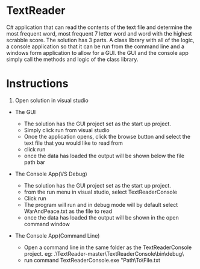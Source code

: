 # TextReader
C# application that can read the contents of the text file and determine the most frequent word, most frequent 7 letter word 
and word with the highest scrabble score. The solution has 3 parts. A class library with all of the logic, a console application 
so that it can be run from the command line and a windows form application to allow for a GUI. the GUI and the console app simply 
call the methods and logic of the class library.

# Instructions
1. Open solution in visual studio

- The GUI
  - The solution has the GUI project set as the start up project.
  - Simply click run from visual studio
  - Once the application opens, click the browse button and select the text file that you would like to read from
  - click run
  - once the data has loaded the output will be shown below the file path bar

- The Console App(VS Debug)
  - The solution has the GUI project set as the start up project.
  - from the run menu in visual studio, select TextReaderConsole
  - Click run
  - The program will run and in debug mode will by default select WarAndPeace.txt as the file to read
  - once the data has loaded the output will be shown in the open command window

- The Console App(Command Line)
  - Open a command line in the same folder as the TextReaderConsole project. eg: .\TextReader-master\TextReaderConsole\bin\debug\
  - run command TextReaderConsole.exe "Path\To\File.txt
  
